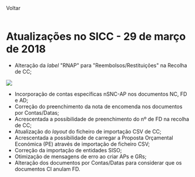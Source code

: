<div style="width:100%; height:30px"><span onclick="loadUpgrades(['btnMenu'], event)" class="voltar">Voltar</span></div>

# Atualizações no SICC - 29 de março de 2018

- Alteração da _label_ "RNAP" para "Reembolsos/Restituições" na Recolha de CC;

![](https://spmssicc.github.io/pages/markdown/atual_sist_29_mar.assets/atual_sist_29_mar-2a76fb46.png)


- Incorporação de contas específicas nSNC-AP nos documentos NC, FD e AD;
- Correção do preenchimento da nota de encomenda nos documentos por Contas/Datas;
- Acrescentada a possibilidade de preenchimento do nº de FD na recolha de CC;
- Atualização do _layout_ do ficheiro de importação CSV de CC;
- Acrescentada a possibilidade de carregar a Proposta Orçamental Económica (PE) através de importação de ficheiro CSV;
- Correção da importação de entidades SISO;
- Otimização de mensagens de erro ao criar APs e GRs;
- Alteração dos documentos por Contas/Datas para considerar que os documentos CI anulam FD.
